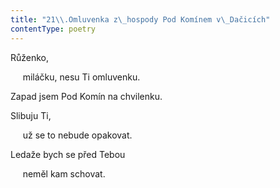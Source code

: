 ```yaml
---
title: "21\\.Omluvenka z\_hospody Pod Komínem v\_Dačicích"
contentType: poetry
---
```


<section>

Růženko,

     miláčku, nesu Ti omluvenku.

</section>

<section>

Zapad jsem Pod Komín na chvilenku.

</section>

<section>

Slibuju Ti,

     už se to nebude opakovat.

</section>

<section>

Ledaže bych se před Tebou

     neměl kam schovat.

</section>
